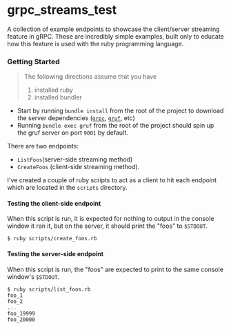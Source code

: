# grpc_streams_test
A collection of example endpoints to showcase the client/server streaming feature in gRPC. These are incredibly simple examples, built only to educate how this feature is used with the ruby programming language.

### Getting Started
> The following directions assume that you have
> 1. installed ruby
> 2. installed bundler
- Start by running `bundle install` from the root of the project to download the server dependencies ([`grpc`](https://github.com/grpc/grpc/tree/master/src/ruby), [`gruf`](https://github.com/bigcommerce/gruf), etc)
- Running `bundle exec gruf` from the root of the project should spin up the gruf server on port `9001` by default.

There are two endpoints:
- `ListFoos`(server-side streaming method)
- `CreateFoos` (client-side streaming method).

I've created a couple of ruby scripts to act as a client to hit each endpoint which are located in the `scripts` directory.

#### Testing the client-side endpoint
When this script is run, it is expected for nothing to output in the console window it ran it, but on the server, it should print the "foos" to `$STDOUT`.
```
$ ruby scripts/create_foos.rb
```
#### Testing the server-side endpoint
When this script is run, the "foos" are expected to print to the same console window's `$STDOUT`.
```
$ ruby scripts/list_foos.rb
foo_1
foo_2
...
foo_19999
foo_20000
```
